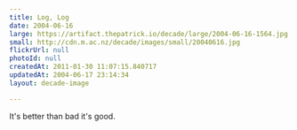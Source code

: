 ```yaml
---
title: Log, Log
date: 2004-06-16
large: https://artifact.thepatrick.io/decade/large/2004-06-16-1564.jpg
small: http://cdn.m.ac.nz/decade/images/small/20040616.jpg
flickrUrl: null
photoId: null
createdAt: 2011-01-30 11:07:15.840717
updatedAt: 2004-06-17 23:14:34
layout: decade-image

---
```

It's better than bad it's good.
